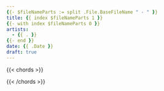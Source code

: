 ```yaml
---
{{- $fileNameParts := split .File.BaseFileName " - " }}
title: {{ index $fileNameParts 1 }}
{{- with index $fileNameParts 0 }}
artists: 
  - {{ . }}
{{- end }}
date: {{ .Date }}
draft: true
---
```


{{< chords >}}  
<!-- put lyrics here -->
{{< /chords >}}
